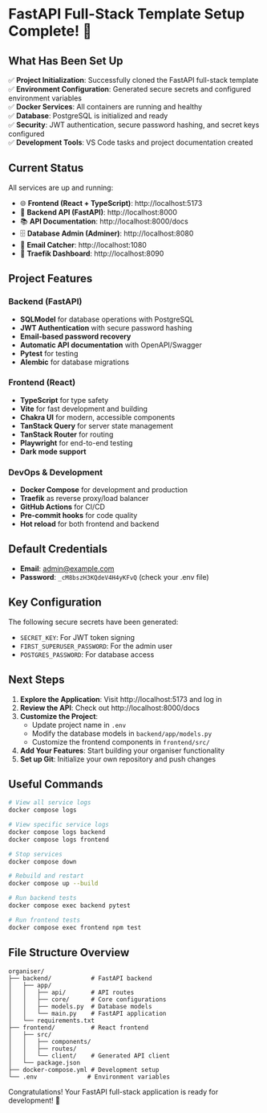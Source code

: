 # FastAPI Full-Stack Template Setup Complete! 🎉

## What Has Been Set Up

✅ **Project Initialization**: Successfully cloned the FastAPI full-stack template  
✅ **Environment Configuration**: Generated secure secrets and configured environment variables  
✅ **Docker Services**: All containers are running and healthy  
✅ **Database**: PostgreSQL is initialized and ready  
✅ **Security**: JWT authentication, secure password hashing, and secret keys configured  
✅ **Development Tools**: VS Code tasks and project documentation created  

## Current Status

All services are up and running:

- 🌐 **Frontend (React + TypeScript)**: http://localhost:5173
- 🚀 **Backend API (FastAPI)**: http://localhost:8000
- 📚 **API Documentation**: http://localhost:8000/docs
- 🗄️ **Database Admin (Adminer)**: http://localhost:8080
- 📧 **Email Catcher**: http://localhost:1080
- 🔀 **Traefik Dashboard**: http://localhost:8090

## Project Features

### Backend (FastAPI)
- **SQLModel** for database operations with PostgreSQL
- **JWT Authentication** with secure password hashing
- **Email-based password recovery**
- **Automatic API documentation** with OpenAPI/Swagger
- **Pytest** for testing
- **Alembic** for database migrations

### Frontend (React)
- **TypeScript** for type safety
- **Vite** for fast development and building
- **Chakra UI** for modern, accessible components
- **TanStack Query** for server state management
- **TanStack Router** for routing
- **Playwright** for end-to-end testing
- **Dark mode support**

### DevOps & Development
- **Docker Compose** for development and production
- **Traefik** as reverse proxy/load balancer
- **GitHub Actions** for CI/CD
- **Pre-commit hooks** for code quality
- **Hot reload** for both frontend and backend

## Default Credentials

- **Email**: admin@example.com
- **Password**: `_cM8bszH3KQdeV4H4yKFvQ` (check your .env file)

## Key Configuration

The following secure secrets have been generated:
- `SECRET_KEY`: For JWT token signing
- `FIRST_SUPERUSER_PASSWORD`: For the admin user
- `POSTGRES_PASSWORD`: For database access

## Next Steps

1. **Explore the Application**: Visit http://localhost:5173 and log in
2. **Review the API**: Check out http://localhost:8000/docs
3. **Customize the Project**: 
   - Update project name in `.env`
   - Modify the database models in `backend/app/models.py`
   - Customize the frontend components in `frontend/src/`
4. **Add Your Features**: Start building your organiser functionality
5. **Set up Git**: Initialize your own repository and push changes

## Useful Commands

```bash
# View all service logs
docker compose logs

# View specific service logs
docker compose logs backend
docker compose logs frontend

# Stop services
docker compose down

# Rebuild and restart
docker compose up --build

# Run backend tests
docker compose exec backend pytest

# Run frontend tests
docker compose exec frontend npm test
```

## File Structure Overview

```
organiser/
├── backend/           # FastAPI backend
│   ├── app/
│   │   ├── api/       # API routes
│   │   ├── core/      # Core configurations
│   │   ├── models.py  # Database models
│   │   └── main.py    # FastAPI application
│   └── requirements.txt
├── frontend/          # React frontend
│   ├── src/
│   │   ├── components/
│   │   ├── routes/
│   │   └── client/    # Generated API client
│   └── package.json
├── docker-compose.yml # Development setup
└── .env              # Environment variables
```

Congratulations! Your FastAPI full-stack application is ready for development! 🚀

